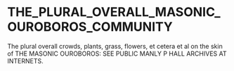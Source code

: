 # THE_PLURAL_OVERALL_MASONIC_OUROBOROS_COMMUNITY
The plural overall crowds, plants, grass, flowers, et cetera et al on the skin of THE MASONIC OUROBOROS: SEE PUBLIC MANLY P HALL ARCHIVES AT INTERNETS.
